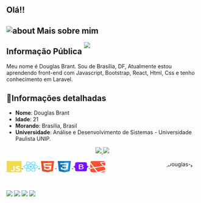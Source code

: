## Olá!! 

## <img width="45" alt="about" src="https://raw.github.com/elizarov/elizarov/master/about.png"> Mais sobre mim

<img align="right" width="300" src="https://i2.wp.com/allhtaccess.info/wp-content/uploads/2018/03/programming.gif?fit=1281%2C716&ssl=1" />

## Informação Pública

Meu nome é Douglas Brant.
Sou de Brasília, DF, Atualmente estou aprendendo front-end com Javascript, Bootstrap, React, Html, Css e tenho conhecimento em Laravel.


## 📖Informações detalhadas
- **Nome**: Douglas Brant
- **Idade**: 21
- **Morando**: Brasília, Brasil
- **Universidade**: Análise e Desenvolvimento de Sistemas - Universidade Paulista UNIP.
<div align="center">
  <a href="https://github.com/DouglasBrant">

  <img height="180em" src="https://github-readme-stats.vercel.app/api?username=DouglasBrant&show_icons=true&theme=dracula&include_all_commits=true&count_private=true"/>

  <img height="180em" src="https://github-readme-stats.vercel.app/api/top-langs/?username=DouglasBrant&layout=compact&langs_count=7&theme=dracula"/>
</div> 
  
<div style="display: inline_block"><br>
  <img align="center" alt="Douglas-Js" height="30" width="40" src="https://raw.githubusercontent.com/devicons/devicon/master/icons/javascript/javascript-plain.svg">
  <img align="center" alt="Douglas-React" height="30" width="40" src="https://raw.githubusercontent.com/devicons/devicon/master/icons/react/react-original.svg">
  <img align="center" alt="Douglas-HTML" height="30" width="40" src="https://raw.githubusercontent.com/devicons/devicon/master/icons/html5/html5-original.svg">
  <img align="center" alt="Douglas-CSS" height="30" width="40" src="https://raw.githubusercontent.com/devicons/devicon/master/icons/css3/css3-original.svg">
  <img align="center" alt="Douglas-Bootstrap" height="30" width="40" src="https://raw.githubusercontent.com/devicons/devicon/master/icons/bootstrap/bootstrap-original.svg">
  <img align="center" alt="Douglas-Laravel" height="30" width="40" src="https://raw.githubusercontent.com/devicons/devicon/master/icons/laravel/laravel-plain.svg">

 <img align="right" alt="Douglas-pic" height="150" style="border-radius:50px;" src="https://avatars.githubusercontent.com/u/69260468?s=400&u=2f6df366bbeb1906983f1dc79e39c500e93c4697&v=4">
</div>
  
<br>

##

<div> 
  <a href="#" target="_blank"><img src="https://img.shields.io/badge/-Instagram-%23E4405F?style=for-the-badge&logo=instagram&logoColor=white" target="_blank"></a>
  <a href="#" target="_blank"><img src="https://img.shields.io/badge/Discord-7289DA?style=for-the-badge&logo=discord&logoColor=white" target="_blank"></a> 
  <a href = "mailto:brantdouglas255@gmail.com"><img src="https://img.shields.io/badge/-Gmail-%23333?style=for-the-badge&logo=gmail&logoColor=white" target="_blank"></a>
  <a href="https://www.linkedin.com/in/douglas-brant-487403224/" target="_blank"><img src="https://img.shields.io/badge/-LinkedIn-%230077B5?style=for-the-badge&logo=linkedin&logoColor=white" target="_blank"></a> 
 
</div>
  
  
 
